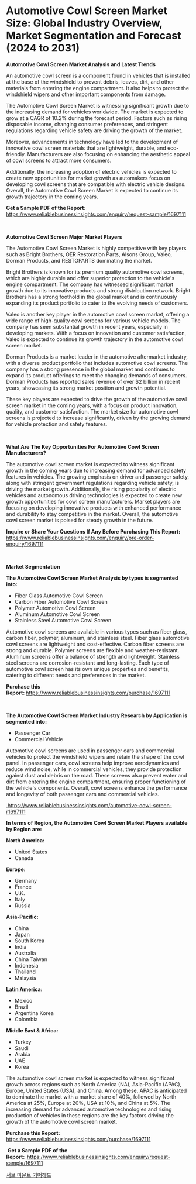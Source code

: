 <p><h1>Automotive Cowl Screen Market Size: Global Industry Overview, Market Segmentation and Forecast (2024 to 2031)</h1></p><p><strong>Automotive Cowl Screen Market Analysis and Latest Trends</strong></p>
<p><p>An automotive cowl screen is a component found in vehicles that is installed at the base of the windshield to prevent debris, leaves, dirt, and other materials from entering the engine compartment. It also helps to protect the windshield wipers and other important components from damage. </p><p>The Automotive Cowl Screen Market is witnessing significant growth due to the increasing demand for vehicles worldwide. The market is expected to grow at a CAGR of 10.2% during the forecast period. Factors such as rising disposable income, changing consumer preferences, and stringent regulations regarding vehicle safety are driving the growth of the market.</p><p>Moreover, advancements in technology have led to the development of innovative cowl screen materials that are lightweight, durable, and eco-friendly. Manufacturers are also focusing on enhancing the aesthetic appeal of cowl screens to attract more consumers.</p><p>Additionally, the increasing adoption of electric vehicles is expected to create new opportunities for market growth as automakers focus on developing cowl screens that are compatible with electric vehicle designs. Overall, the Automotive Cowl Screen Market is expected to continue its growth trajectory in the coming years.</p></p>
<p><strong>Get a Sample PDF of the Report:&nbsp;</strong> <a href="https://www.reliablebusinessinsights.com/enquiry/request-sample/1697111">https://www.reliablebusinessinsights.com/enquiry/request-sample/1697111</a></p>
<p>&nbsp;</p>
<p><strong>Automotive Cowl Screen Major Market Players</strong></p>
<p><p>The Automotive Cowl Screen Market is highly competitive with key players such as Bright Brothers, OER Restoration Parts, Alsons Group, Valeo, Dorman Products, and RESTOPARTS dominating the market. </p><p>Bright Brothers is known for its premium quality automotive cowl screens, which are highly durable and offer superior protection to the vehicle's engine compartment. The company has witnessed significant market growth due to its innovative products and strong distribution network. Bright Brothers has a strong foothold in the global market and is continuously expanding its product portfolio to cater to the evolving needs of customers.</p><p>Valeo is another key player in the automotive cowl screen market, offering a wide range of high-quality cowl screens for various vehicle models. The company has seen substantial growth in recent years, especially in developing markets. With a focus on innovation and customer satisfaction, Valeo is expected to continue its growth trajectory in the automotive cowl screen market.</p><p>Dorman Products is a market leader in the automotive aftermarket industry, with a diverse product portfolio that includes automotive cowl screens. The company has a strong presence in the global market and continues to expand its product offerings to meet the changing demands of consumers. Dorman Products has reported sales revenue of over $2 billion in recent years, showcasing its strong market position and growth potential.</p><p>These key players are expected to drive the growth of the automotive cowl screen market in the coming years, with a focus on product innovation, quality, and customer satisfaction. The market size for automotive cowl screens is projected to increase significantly, driven by the growing demand for vehicle protection and safety features.</p></p>
<p>&nbsp;</p>
<p><strong>What Are The Key Opportunities For Automotive Cowl Screen Manufacturers?</strong></p>
<p><p>The automotive cowl screen market is expected to witness significant growth in the coming years due to increasing demand for advanced safety features in vehicles. The growing emphasis on driver and passenger safety, along with stringent government regulations regarding vehicle safety, is driving the market growth. Additionally, the rising popularity of electric vehicles and autonomous driving technologies is expected to create new growth opportunities for cowl screen manufacturers. Market players are focusing on developing innovative products with enhanced performance and durability to stay competitive in the market. Overall, the automotive cowl screen market is poised for steady growth in the future.</p></p>
<p><strong>Inquire or Share Your Questions If Any Before Purchasing This Report:</strong> <a href="https://www.reliablebusinessinsights.com/enquiry/pre-order-enquiry/1697111">https://www.reliablebusinessinsights.com/enquiry/pre-order-enquiry/1697111</a></p>
<p>&nbsp;</p>
<p><strong>Market Segmentation</strong></p>
<p><strong>The Automotive Cowl Screen Market Analysis by types is segmented into:</strong></p>
<p><ul><li>Fiber Glass Automotive Cowl Screen</li><li>Carbon Fiber Automotive Cowl Screen</li><li>Polymer Automotive Cowl Screen</li><li>Aluminum Automotive Cowl Screen</li><li>Stainless Steel Automotive Cowl Screen</li></ul></p>
<p><p>Automotive cowl screens are available in various types such as fiber glass, carbon fiber, polymer, aluminum, and stainless steel. Fiber glass automotive cowl screens are lightweight and cost-effective. Carbon fiber screens are strong and durable. Polymer screens are flexible and weather-resistant. Aluminum screens offer a balance of strength and lightweight. Stainless steel screens are corrosion-resistant and long-lasting. Each type of automotive cowl screen has its own unique properties and benefits, catering to different needs and preferences in the market.</p></p>
<p><strong>Purchase this Report:&nbsp;</strong><a href="https://www.reliablebusinessinsights.com/purchase/1697111">https://www.reliablebusinessinsights.com/purchase/1697111</a></p>
<p>&nbsp;</p>
<p><strong>The Automotive Cowl Screen Market Industry Research by Application is segmented into:</strong></p>
<p><ul><li>Passenger Car</li><li>Commercial Vehicle</li></ul></p>
<p><p>Automotive cowl screens are used in passenger cars and commercial vehicles to protect the windshield wipers and retain the shape of the cowl panel. In passenger cars, cowl screens help improve aerodynamics and reduce wind noise, while in commercial vehicles, they provide protection against dust and debris on the road. These screens also prevent water and dirt from entering the engine compartment, ensuring proper functioning of the vehicle's components. Overall, cowl screens enhance the performance and longevity of both passenger cars and commercial vehicles.</p></p>
<p><a href="https://www.reliablebusinessinsights.com/automotive-cowl-screen-r1697111">&nbsp;https://www.reliablebusinessinsights.com/automotive-cowl-screen-r1697111</a></p>
<p><strong>In terms of Region, the Automotive Cowl Screen Market Players available by Region are:</strong></p>
<p>
    <p> <strong> North America: </strong>
        <ul>
            <li>United States</li>
            <li>Canada</li>
        </ul>
        </p> 
    <p> <strong> Europe: </strong>
        <ul>
            <li>Germany</li>
            <li>France</li>
            <li>U.K.</li>
            <li>Italy</li>
            <li>Russia</li>
        </ul>
        </p> 
    <p> <strong> Asia-Pacific: </strong>
        <ul>
            <li>China</li>
            <li>Japan</li>
            <li>South Korea</li>
            <li>India</li>
            <li>Australia</li>
            <li>China Taiwan</li>
            <li>Indonesia</li>
            <li>Thailand</li>
            <li>Malaysia</li>
        </ul>
        </p> 
    <p> <strong> Latin America: </strong>
        <ul>
            <li>Mexico</li>
            <li>Brazil</li>
            <li>Argentina Korea</li>
            <li>Colombia</li>
        </ul>
        </p> 
    <p> <strong> Middle East & Africa: </strong>
        <ul>
            <li>Turkey</li>
            <li>Saudi</li>
            <li>Arabia</li>
            <li>UAE</li>
            <li>Korea</li>
        </ul>
    </p>
    </p>
<p><p>The automotive cowl screen market is expected to witness significant growth across regions such as North America (NA), Asia-Pacific (APAC), Europe, United States (USA), and China. Among these, APAC is anticipated to dominate the market with a market share of 40%, followed by North America at 25%, Europe at 20%, USA at 10%, and China at 5%. The increasing demand for advanced automotive technologies and rising production of vehicles in these regions are the key factors driving the growth of the automotive cowl screen market.</p></p>
<p><strong>Purchase this Report: </strong><a href="https://www.reliablebusinessinsights.com/purchase/1697111">https://www.reliablebusinessinsights.com/purchase/1697111</a></p>
<p>&nbsp;<strong>Get a Sample PDF of the Report:&nbsp;&nbsp;</strong><a href="https://www.reliablebusinessinsights.com/enquiry/request-sample/1697111">https://www.reliablebusinessinsights.com/enquiry/request-sample/1697111</a></p>
<p><strong></strong></p>
<p><p><a href="https://github.com/marufmohassin05/Market-Research-Report-List-1/blob/main/4802594108894.md">서보 마운트 기어헤드</a></p></p>